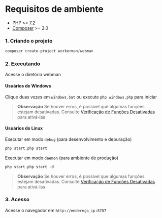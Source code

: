 # Requisitos de ambiente

* PHP >= 7.2
* [Composer](https://getcomposer.org/) >= 2.0

### 1. Criando o projeto

```php
composer create-project workerman/webman
```

### 2. Executando

Acesse o diretório webman

#### Usuários do Windows
Clique duas vezes em `windows.bat` ou execute `php windows.php` para iniciar

> **Observação** 
> Se houver erros, é possível que algumas funções estejam desativadas. Consulte [Verificação de Funções Desativadas](others/disable-function-check.md) para ativá-las

#### Usuários do Linux
Executar em modo `debug` (para desenvolvimento e depuração)

```php
php start.php start
```

Executar em modo `daemon` (para ambiente de produção)

```php
php start.php start -d
```

> **Observação**
> Se houver erros, é possível que algumas funções estejam desativadas. Consulte [Verificação de Funções Desativadas](others/disable-function-check.md) para ativá-las

### 3. Acesso

Acesse o navegador em `http://endereço_ip:8787`
